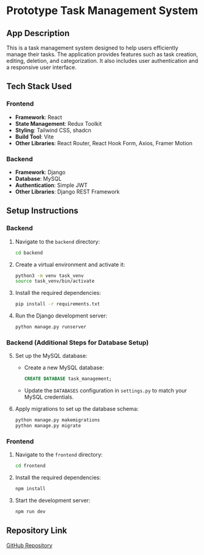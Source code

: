 # Prototype Task Management System

## App Description
This is a task management system designed to help users efficiently manage their tasks. The application provides features such as task creation, editing, deletion, and categorization. It also includes user authentication and a responsive user interface.

## Tech Stack Used
### Frontend
- **Framework**: React
- **State Management**: Redux Toolkit
- **Styling**: Tailwind CSS, shadcn
- **Build Tool**: Vite
- **Other Libraries**: React Router, React Hook Form, Axios, Framer Motion

### Backend
- **Framework**: Django
- **Database**: MySQL
- **Authentication**: Simple JWT
- **Other Libraries**: Django REST Framework

## Setup Instructions
### Backend
1. Navigate to the `backend` directory:
   ```bash
   cd backend
   ```
2. Create a virtual environment and activate it:
   ```bash
   python3 -m venv task_venv
   source task_venv/bin/activate
   ```
3. Install the required dependencies:
   ```bash
   pip install -r requirements.txt
   ```
4. Run the Django development server:
   ```bash
   python manage.py runserver
   ```

### Backend (Additional Steps for Database Setup)
5. Set up the MySQL database:
   - Create a new MySQL database:
     ```sql
     CREATE DATABASE task_management;
     ```
   - Update the `DATABASES` configuration in `settings.py` to match your MySQL credentials.

6. Apply migrations to set up the database schema:
   ```bash
   python manage.py makemigrations
   python manage.py migrate
   ```

### Frontend
1. Navigate to the `frontend` directory:
   ```bash
   cd frontend
   ```
2. Install the required dependencies:
   ```bash
   npm install
   ```
3. Start the development server:
   ```bash
   npm run dev
   ```

## Repository Link
[GitHub Repository](https://github.com/Pravin0607/prototype-task.git)